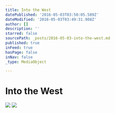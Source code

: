 ```yaml
---
title: Into the West
datePublished: '2016-05-03T03:50:05.589Z'
dateModified: '2016-05-03T03:49:31.908Z'
author: []
description: ''
starred: false
sourcePath: _posts/2016-05-03-into-the-west.md
published: true
inFeed: true
hasPage: false
inNav: false
_type: MediaObject

---
```

# Into the West
![](https://the-grid-user-content.s3-us-west-2.amazonaws.com/f6a1bd2b-61cb-484f-930c-18e133084840.jpg)
![](https://the-grid-user-content.s3-us-west-2.amazonaws.com/e1e60712-7375-4909-a7b2-315bffcd6bea.jpg)